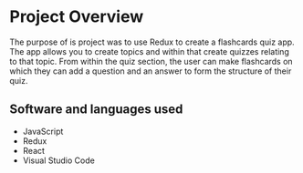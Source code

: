 # Project Overview

The purpose of is project was to use Redux to create a flashcards quiz app. The app allows you to create topics and within that create quizzes relating to that topic. From within the quiz section, the user can make flashcards on which they can add a question and an answer to form the structure of their quiz.

## Software and languages used

- JavaScript
- Redux
- React
- Visual Studio Code

